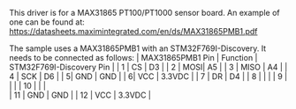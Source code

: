 
This driver is for a MAX31865 PT100/PT1000 sensor board.
An example of one can be found at:
https://datasheets.maximintegrated.com/en/ds/MAX31865PMB1.pdf


The sample uses a MAX31865PMB1 with an STM32F769I-Discovery. It needs to be connected as follows:
| MAX31865PMB1 Pin | Function | STM32F769I-Discovery Pin |
| 1 | CS | D3 |
| 2 | MOSI| A5 |
| 3 | MISO | A4 |
| 4 | SCK | D6 |
| 5|  GND | GND |
| 6|  VCC | 3.3VDC |
| 7 | DR | D4 |
| 8 |	|	|
| 9 |	|	|
| 10 |	|	|	
| 11 | GND | GND |
| 12 | VCC | 3.3VDC |